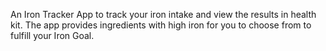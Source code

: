 An Iron Tracker App to track your iron intake and view the results in health kit. The app provides ingredients with high iron for you to choose from to fulfill your Iron Goal.
